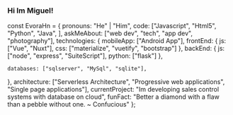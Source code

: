 ### Hi Im Miguel!

const EvoraHn = { pronouns: "He" | "Him", code: ["Javascript", "Html5", "Python", "Java", ], askMeAbout: ["web dev", "tech", "app dev", "photography"], technologies: { mobileApp: ["Android App"], frontEnd: { js: ["Vue", "Nuxt"], css: ["materialize", "vuetify", "bootstrap"] }, backEnd: { js: ["node", "express", "SuiteScript"], python: ["flask"] },

    databases: ["sqlserver", "MySql", "sqlite"],
    
},
architecture: ["Serverless Architecture", "Progressive web applications", "Single page applications"],
currentProject: "Im developing sales control systems with database on cloud",
funFact: "Better a diamond with a flaw than a pebble without one. ~ Confucious"
};
